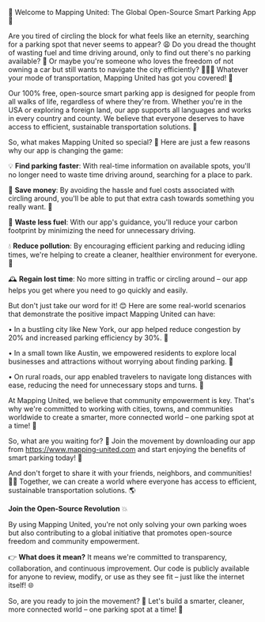 🌟 Welcome to Mapping United: The Global Open-Source Smart Parking App 🚀

Are you tired of circling the block for what feels like an eternity, searching for a parking spot that never seems to appear? 😩 Do you dread the thought of wasting fuel and time driving around, only to find out there's no parking available? 🚗 Or maybe you're someone who loves the freedom of not owning a car but still wants to navigate the city efficiently? 🚌🏃‍♀️ Whatever your mode of transportation, Mapping United has got you covered! 🎉

Our 100% free, open-source smart parking app is designed for people from all walks of life, regardless of where they're from. Whether you're in the USA or exploring a foreign land, our app supports all languages and works in every country and county. We believe that everyone deserves to have access to efficient, sustainable transportation solutions. 💪

So, what makes Mapping United so special? 🤔 Here are just a few reasons why our app is changing the game:

💡 **Find parking faster**: With real-time information on available spots, you'll no longer need to waste time driving around, searching for a place to park.

💸 **Save money**: By avoiding the hassle and fuel costs associated with circling around, you'll be able to put that extra cash towards something you really want. 💸

🌟 **Waste less fuel**: With our app's guidance, you'll reduce your carbon footprint by minimizing the need for unnecessary driving.

💧 **Reduce pollution**: By encouraging efficient parking and reducing idling times, we're helping to create a cleaner, healthier environment for everyone. 🌿

🕰️ **Regain lost time**: No more sitting in traffic or circling around – our app helps you get where you need to go quickly and easily.

But don't just take our word for it! 😊 Here are some real-world scenarios that demonstrate the positive impact Mapping United can have:

• In a bustling city like New York, our app helped reduce congestion by 20% and increased parking efficiency by 30%. 🗽️

• In a small town like Austin, we empowered residents to explore local businesses and attractions without worrying about finding parking. 🎉

• On rural roads, our app enabled travelers to navigate long distances with ease, reducing the need for unnecessary stops and turns. 🚗

At Mapping United, we believe that community empowerment is key. That's why we're committed to working with cities, towns, and communities worldwide to create a smarter, more connected world – one parking spot at a time! 💪

So, what are you waiting for? 🎉 Join the movement by downloading our app from https://www.mapping-united.com and start enjoying the benefits of smart parking today! 📲

And don't forget to share it with your friends, neighbors, and communities! 👫💕 Together, we can create a world where everyone has access to efficient, sustainable transportation solutions. 🌎

**Join the Open-Source Revolution** 💥

By using Mapping United, you're not only solving your own parking woes but also contributing to a global initiative that promotes open-source freedom and community empowerment.

👉 **What does it mean?** It means we're committed to transparency, collaboration, and continuous improvement. Our code is publicly available for anyone to review, modify, or use as they see fit – just like the internet itself! 🌐

So, are you ready to join the movement? 💪 Let's build a smarter, cleaner, more connected world – one parking spot at a time! 🌟